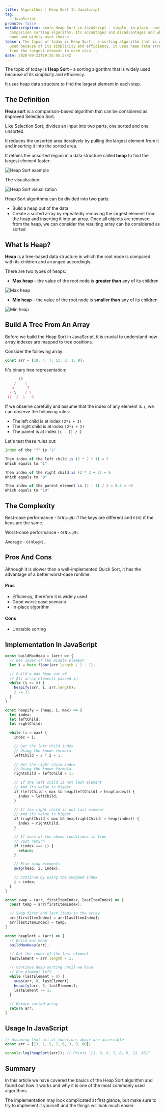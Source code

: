 ```yaml
---
title: Algorithms | Heap Sort In JavaScript
tag:
  - JavaScript
promote: false
metaDescription: Learn Heap Sort in JavaScript - simple, in-place, unstable,
  comparison sorting algorithm, its advantages and disadvantages and why it is a
  good and widely-used choice.
teaser: The topic of today is Heap Sort - a sorting algorithm that is widely
  used because of its simplicity and efficiency. It uses heap data structure to
  find the largest element in each step...
date: 2020-09-23T19:58:05.574Z
---
```

The topic of today is **Heap Sort** - a sorting algorithm that is widely used because of its simplicity and efficiency.

It uses heap data structure to find the largest element in each step.

## The Definition

**Heap sort** is a comparison-based algorithm that can be considered as improved Selection Sort.

Like Selection Sort, divides an input into two parts, one sorted and one unsorted.

It reduces the unsorted area iteratively by pulling the largest element from it and inserting it into the sorted area.

It retains the unsorted region in a data structure called **heap** to find the largest element faster:

![Heap Sort example](/img/heap_sort_example.gif "Heap Sort example")

The visualization:

![Heap Sort visualization](/img/sorting_heapsort_anim.gif "Heap Sort visualization")

Heap Sort algorithms can be divided into two parts:

* Build a heap out of the data
* Create a sorted array by repeatedly removing the largest element from the heap and inserting it into an array. Once all objects are removed from the heap, we can consider the resulting array can be considered as sorted

## What Is Heap?

**Heap** is a tree-based data structure in which the root node is compared with its children and arranged accordingly.

There are two types of heaps:

* **Max heap** - the value of the root node is **greater than** any of its children

![Max heap](/img/max-heap.svg "Max heap")

* **Min heap** - the value of the root node is **smaller than** any of its children

![Min heap](/img/min-heap.png "Min heap")

## Build A Tree From An Array

Before we build the Heap Sort in JavaScript, it is crucial to understand how array indexes are mapped to tree positions.

Consider the following array:

```javascript
const arr = [10, 4, 7, 11, 2, 1, 9];
```

It's binary tree representation:

```javascript
      10
    /    \
   4      7
  / \    / \
 11  2  1   9
```

If we observe carefully and assume that the index of any element is `i`, we can observe the following rules:

* The left child is at index `(2*i + 1)`
* The right child is at index `(2*i + 2)`
* The parent is at index `(i - 1) / 2`

Let's test these rules out:

```javascript
Index of the "7" is "2"

Then index of the left child is (2 * 2 + 1) = 5
Which equals to "1"

Then index of the right child is (2 * 2 + 2) = 6
Which equals to "9"

Then index of the parent element is (2 - 1) / 2 = 0.5 = ~0
Which equals to "10"
```

## The Complexity

Best-case performance - `O(NlogN)` if the keys are different and `O(N)` if the keys are the same.

Worst-case performance - `O(NlogN)`.

Average - `O(NlogN)`.

## Pros And Cons

Although it is slower than a well-implemented Quick Sort, it has the advantage of a better worst-case runtime.

#### Pros

* Efficiency, therefore it is widely used
* Good worst-case scenario
* In-place algorithm

#### Cons

* Unstable sorting

## Implementation In JavaScript

```javascript
const buildMaxHeap = (arr) => {
  // Get index of the middle element
  let i = Math.floor(arr.length / 2 - 1);

  // Build a max heap out of
  // All array elements passed in
  while (i >= 0) {
    heapify(arr, i, arr.length);
    i -= 1;
  }
}

const heapify = (heap, i, max) => {
  let index;
  let leftChild;
  let rightChild;

  while (i < max) {
    index = i;

    // Get the left child index 
    // Using the known formula
    leftChild = 2 * i + 1;
    
    // Get the right child index 
    // Using the known formula
    rightChild = leftChild + 1;

    // If the left child is not last element 
    // And its value is bigger
    if (leftChild < max && heap[leftChild] > heap[index]) {
      index = leftChild;
    }

    // If the right child is not last element 
    // And its value is bigger
    if (rightChild < max && heap[rightChild] > heap[index]) {
      index = rightChild;
    }

    // If none of the above conditions is true
    // Just return
    if (index === i) {
      return;
    }

    // Else swap elements
    swap(heap, i, index);

    // Continue by using the swapped index
    i = index;
  }
}

const swap = (arr, firstItemIndex, lastItemIndex) => {
  const temp = arr[firstItemIndex];

  // Swap first and last items in the array
  arr[firstItemIndex] = arr[lastItemIndex];
  arr[lastItemIndex] = temp;
}

const heapSort = (arr) => {
  // Build max heap
  buildMaxHeap(arr);

  // Get the index of the last element
  lastElement = arr.length - 1;

  // Continue heap sorting until we have
  // One element left
  while (lastElement > 0) {
    swap(arr, 0, lastElement);
    heapify(arr, 0, lastElement);
    lastElement -= 1;
  }
  
  // Return sorted array
  return arr;
}
```

## Usage In JavaScript

```javascript
// Assuming that all of functions above are accessible
const arr = [13, 1, 9, 7, 6, 3, 8, 88];

console.log(heapSort(arr)); // Prints "[1, 3, 6, 7, 8, 9, 13, 88]"
```

## Summary

In this article we have covered the basics of the Heap Sort algorithm and found out how it works and why it is one of the most commonly used algorithms.

The implementation may look complicated at first glance, but make sure to try to implement it yourself and the things will look much easier.